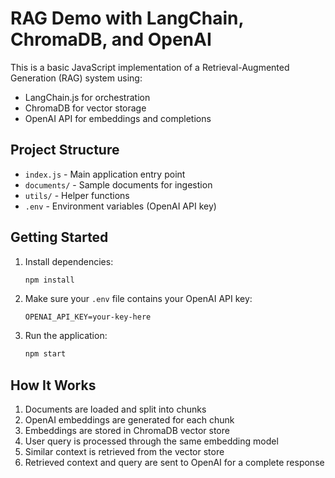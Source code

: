# RAG Demo with LangChain, ChromaDB, and OpenAI

This is a basic JavaScript implementation of a Retrieval-Augmented Generation (RAG) system using:

- LangChain.js for orchestration
- ChromaDB for vector storage
- OpenAI API for embeddings and completions

## Project Structure

- `index.js` - Main application entry point
- `documents/` - Sample documents for ingestion
- `utils/` - Helper functions
- `.env` - Environment variables (OpenAI API key)

## Getting Started

1. Install dependencies:
   ```bash
   npm install
   ```

2. Make sure your `.env` file contains your OpenAI API key:
   ```
   OPENAI_API_KEY=your-key-here
   ```

3. Run the application:
   ```bash
   npm start
   ```

## How It Works

1. Documents are loaded and split into chunks
2. OpenAI embeddings are generated for each chunk
3. Embeddings are stored in ChromaDB vector store
4. User query is processed through the same embedding model
5. Similar context is retrieved from the vector store
6. Retrieved context and query are sent to OpenAI for a complete response

